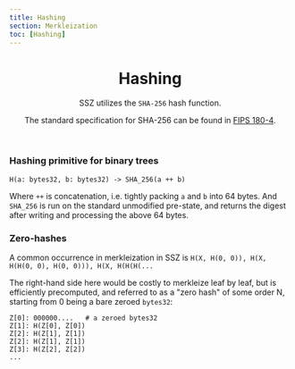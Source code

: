 ```yaml
---
title: Hashing
section: Merkleization
toc: [Hashing]
---
```


<div id='Hashing' align='center'>

# Hashing

SSZ utilizes the `SHA-256` hash function.

The standard specification for SHA-256 can be found in [FIPS 180-4](https://csrc.nist.gov/publications/detail/fips/180/4/final).


</div>
<div align='start'>
<br/>

### Hashing primitive for binary trees

`H(a: bytes32, b: bytes32) -> SHA_256(a ++ b)`

Where `++` is concatenation, i.e. tightly packing `a` and `b` into 64 bytes.
And `SHA_256` is run on the standard unmodified pre-state, and returns the digest after writing and processing the above 64 bytes.

### Zero-hashes

A common occurrence in merkleization in SSZ is `H(X, H(0, 0)), H(X, H(H(0, 0), H(0, 0))), H(X, H(H(H(...`

The right-hand side here would be costly to merkleize leaf by leaf, but is efficiently precomputed, and referred to as a "zero hash" of some order N, starting from 0 being a bare zeroed `bytes32`:

```
Z[0]: 000000....   # a zeroed bytes32
Z[1]: H(Z[0], Z[0])
Z[2]: H(Z[1], Z[1])
Z[2]: H(Z[1], Z[1])
Z[3]: H(Z[2], Z[2])
...
```
